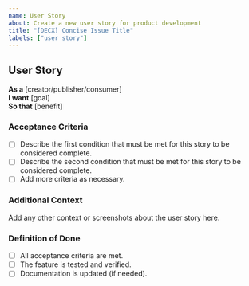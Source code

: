 ```yaml
---
name: User Story
about: Create a new user story for product development
title: "[DECX] Concise Issue Title"
labels: ["user story"]
---
```


## User Story

**As a** [creator/publisher/consumer]  
**I want** [goal]  
**So that** [benefit]  

### Acceptance Criteria
- [ ] Describe the first condition that must be met for this story to be considered complete.
- [ ] Describe the second condition that must be met for this story to be considered complete.
- [ ] Add more criteria as necessary.

### Additional Context
Add any other context or screenshots about the user story here.

### Definition of Done
- [ ] All acceptance criteria are met.
- [ ] The feature is tested and verified.
- [ ] Documentation is updated (if needed).